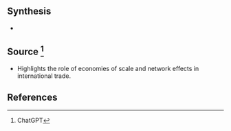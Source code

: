 ## Synthesis
- 
## Source [^1]
- Highlights the role of economies of scale and network effects in international trade.
## References

[^1]: ChatGPT